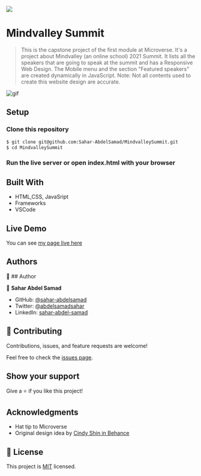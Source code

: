 ![](https://img.shields.io/badge/Microverse-blueviolet)

# Mindvalley Summit

> This is the capstone project of the first module at Microverse.
> It's a project about Mindvalley (an online school) 2021 Summit. It lists all the speakers that are going to speak at the summit and has a Responsive Web Design. The Mobile menu and the section "Featured speakers" are created dynamically in JavaScript. Note: Not all contents used to create this website design are accurate.

![gif](images/portfolio.gif)

## Setup

### Clone this repository

```bash
$ git clone git@github.com:Sahar-AbdelSamad/MindvalleySummit.git
$ cd MindvalleySummit
```
### Run the live server or open index.html with your browser

## Built With

- HTML,CSS, JavaSript
- Frameworks
- VSCode

## Live Demo

You can see [my page live here](https://sahar-abdelsamad.github.io/MindvalleySummit/)

## Authors

👤 ## Author

👤 **Sahar Abdel Samad**

- GitHub: [@sahar-abdelsamad](https://github.com/Sahar-AbdelSamad)
- Twitter: [@abdelsamadsahar](https://twitter.com/AbdelSamadSahar)
- LinkedIn: [sahar-abdel-samad](https://www.linkedin.com/in/sahar-abdel-samad/)

## 🤝 Contributing

Contributions, issues, and feature requests are welcome!

Feel free to check the [issues page](../../issues/).

## Show your support

Give a ⭐️ if you like this project!

## Acknowledgments

- Hat tip to Microverse
- Original design idea by [Cindy Shin in Behance](https://www.behance.net/gallery/29845175/CC-Global-Summit-2015)

## 📝 License

This project is [MIT](./MIT.md) licensed.